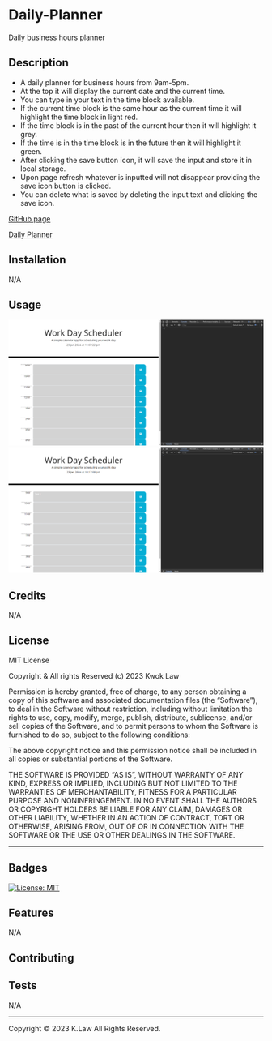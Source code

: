 # Daily-Planner

Daily business hours planner

## Description

- A daily planner for business hours from 9am-5pm.
- At the top it will display the current date and the current time.
- You can type in your text in the time block available.
- If the current time block is the same hour as the current time it will highlight the time block in light red.
- If the time block is in the past of the current hour then it will highlight it grey.
- If the time is in the time block is in the future then it will highlight it green.
- After clicking the save button icon, it will save the input and store it in local storage.
- Upon page refresh whatever is inputted will not disappear providing the save icon button is clicked.
- You can delete what is saved by deleting the input text and clicking the save icon.

[GitHub page](https://github.com/Digita1Panda/daily-planner)

[Daily Planner](https://digita1panda.github.io/daily-planner/)

## Installation

N/A

## Usage

![Webpage](./images/screenshot-1.png)
![Webpage](./images/screenshot-2.png)

## Credits

N/A

## License

MIT License

Copyright & All rights Reserved (c) 2023 Kwok Law

Permission is hereby granted, free of charge, to any person obtaining a copy of this software and associated documentation files (the “Software”), to deal in the Software without restriction, including without limitation the rights to use, copy, modify, merge, publish, distribute, sublicense, and/or sell copies of the Software, and to permit persons to whom the Software is furnished to do so, subject to the following conditions:

The above copyright notice and this permission notice shall be included in all copies or substantial portions of the Software.

THE SOFTWARE IS PROVIDED “AS IS”, WITHOUT WARRANTY OF ANY KIND, EXPRESS OR IMPLIED, INCLUDING BUT NOT LIMITED TO THE WARRANTIES OF MERCHANTABILITY, FITNESS FOR A PARTICULAR PURPOSE AND NONINFRINGEMENT. IN NO EVENT SHALL THE AUTHORS OR COPYRIGHT HOLDERS BE LIABLE FOR ANY CLAIM, DAMAGES OR OTHER LIABILITY, WHETHER IN AN ACTION OF CONTRACT, TORT OR OTHERWISE, ARISING FROM, OUT OF OR IN CONNECTION WITH THE SOFTWARE OR THE USE OR OTHER DEALINGS IN THE SOFTWARE.

---

## Badges

[![License: MIT](https://img.shields.io/badge/License-MIT-yellow.svg)](https://opensource.org/licenses/MIT)

## Features

N/A

## Contributing

## Tests

N/A

---

Copyright © 2023 K.Law All Rights Reserved.
